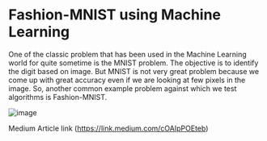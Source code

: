 # Fashion-MNIST using Machine Learning

One of the classic problem that has been used in the Machine Learning world for quite sometime is the MNIST problem. The objective is to identify the digit based on image. But MNIST is not very great problem because we come up with great accuracy even if we are looking at few pixels in the image. So, another common example problem against which we test algorithms is Fashion-MNIST.

![image](https://user-images.githubusercontent.com/47060506/110422477-7680d780-80c5-11eb-9b26-8f146da5010e.png)

Medium Article link (https://link.medium.com/cOAIpPOEteb)
